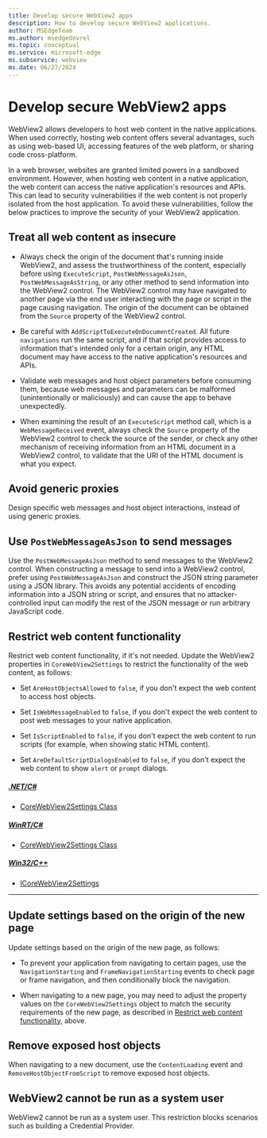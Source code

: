 ```yaml
---
title: Develop secure WebView2 apps
description: How to develop secure WebView2 applications.
author: MSEdgeTeam
ms.author: msedgedevrel
ms.topic: conceptual
ms.service: microsoft-edge
ms.subservice: webview
ms.date: 06/27/2024
---
```

# Develop secure WebView2 apps

WebView2 allows developers to host web content in the native applications.  When used correctly, hosting web content offers several advantages, such as using web-based UI, accessing features of the web platform, or sharing code cross-platform.

In a web browser, websites are granted limited powers in a sandboxed environment.  However, when hosting web content in a native application, the web content can access the native application's resources and APIs.  This can lead to security vulnerabilities if the web content is not properly isolated from the host application.  To avoid these vulnerabilities, follow the below practices to improve the security of your WebView2 application.


<!-- ====================================================================== -->
## Treat all web content as insecure

* Always check the origin of the document that's running inside WebView2, and assess the trustworthiness of the content, especially before using `ExecuteScript`, `PostWebMessageAsJson`, `PostWebMessageAsString`, or any other method to send information into the WebView2 control.  The WebView2 control may have navigated to another page via the end user interacting with the page or script in the page causing navigation.  The origin of the document can be obtained from the `Source` property of the WebView2 control.

* Be careful with `AddScriptToExecuteOnDocumentCreated`.  All future `navigations` run the same script, and if that script provides access to information that's intended only for a certain origin, any HTML document may have access to the native application's resources and APIs.

* Validate web messages and host object parameters before consuming them, because web messages and parameters can be malformed (unintentionally or maliciously) and can cause the app to behave unexpectedly.

* When examining the result of an `ExecuteScript` method call, which is a `WebMessageReceived` event, always check the `Source` property of the WebView2 control to check the source of the sender, or check any other mechanism of receiving information from an HTML document in a WebView2 control, to validate that the URI of the HTML document is what you expect.


<!-- ====================================================================== -->
## Avoid generic proxies

Design specific web messages and host object interactions, instead of using generic proxies.


<!-- ====================================================================== -->
## Use `PostWebMessageAsJson` to send messages

Use the `PostWebMessageAsJson` method to send messages to the WebView2 control.  When constructing a message to send into a WebView2 control, prefer using `PostWebMessageAsJson` and construct the JSON string parameter using a JSON library.  This avoids any potential accidents of encoding information into a JSON string or script, and ensures that no attacker-controlled input can modify the rest of the JSON message or run arbitrary JavaScript code.


<!-- ====================================================================== -->
## Restrict web content functionality

Restrict web content functionality, if it's not needed.  Update the WebView2 properties in `CoreWebView2Settings` to restrict the functionality of the web content, as follows:

*  Set `AreHostObjectsAllowed` to `false`, if you don't expect the web content to access host objects.

*  Set `IsWebMessageEnabled` to `false`, if you don't expect the web content to post web messages to your native application.

*  Set `IsScriptEnabled` to `false`, if you don't expect the web content to run scripts (for example, when showing static HTML content).

*  Set `AreDefaultScriptDialogsEnabled` to `false`, if you don't expect the web content to show `alert` or `prompt` dialogs.


##### [.NET/C#](#tab/dotnetcsharp)

* [CoreWebView2Settings Class](/dotnet/api/microsoft.web.webview2.core.corewebview2settings)

##### [WinRT/C#](#tab/winrtcsharp)

* [CoreWebView2Settings Class](/microsoft-edge/webview2/reference/winrt/microsoft_web_webview2_core/corewebview2settings)

##### [Win32/C++](#tab/win32cpp)

* [ICoreWebView2Settings](/microsoft-edge/webview2/reference/win32/icorewebview2settings)

---


<!-- ====================================================================== -->
## Update settings based on the origin of the new page

Update settings based on the origin of the new page, as follows:

* To prevent your application from navigating to certain pages, use the `NavigationStarting` and `FrameNavigationStarting` events to check page or frame navigation, and then conditionally block the navigation.

* When navigating to a new page, you may need to adjust the property values on the `CoreWebView2Settings` object to match the security requirements of the new page, as described in [Restrict web content functionality](#restrict-web-content-functionality), above.


<!-- ====================================================================== -->
## Remove exposed host objects

When navigating to a new document, use the `ContentLoading` event and `RemoveHostObjectFromScript` to remove exposed host objects.


<!-- ====================================================================== -->
## WebView2 cannot be run as a system user

WebView2 cannot be run as a system user.  This restriction blocks scenarios such as building a Credential Provider.
